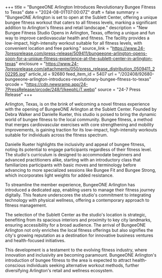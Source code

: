 +++
title = "BungeeONE Arlington Introduces Revolutionary Bungee Fitness to Texas"
date = "2024-08-01T07:00:07Z"
draft = false
summary = "BungeeONE Arlington is set to open at the Sublett Center, offering a unique bungee fitness workout that caters to all fitness levels, marking a significant addition to Arlington's fitness and retail landscape."
description = "New Bungee Fitness Studio Opens in Arlington, Texas, offering a unique and fun way to improve cardiovascular health and fitness. The facility provides a low-impact, high-intensity workout suitable for all fitness levels, with convenient location and free parking."
source_link = "https://www.24-7pressrelease.com/press-release/509411/bungeeone-arlington-opens-soon-for-a-unique-fitness-experience-at-the-sublett-center-in-arlington-texas"
enclosure = "https://www.24-7pressrelease.com/attachments/050/press_release_distribution_0509411_202295.jpg"
article_id = 92680
feed_item_id = 5407
url = "/202408/92680-bungeeone-arlington-introduces-revolutionary-bungee-fitness-to-texas"
qrcode = "https://cdn.newsramp.app/24-7PressRelease/qrcode/248/1/keephLiT.webp"
source = "24-7 Press Release"
+++

<p>Arlington, Texas, is on the brink of welcoming a novel fitness experience with the opening of BungeeONE Arlington at the Sublett Center. Founded by Debra Walker and Danielle Rueter, this studio is poised to bring the dynamic world of bungee fitness to the local community. Bungee fitness, a method that merges cardiovascular exercises with core strengthening and mobility improvements, is gaining traction for its low-impact, high-intensity workouts suitable for individuals across the fitness spectrum.</p><p>Danielle Rueter highlights the inclusivity and appeal of bungee fitness, noting its potential to engage participants regardless of their fitness level. The studio's curriculum is designed to accommodate beginners and advanced practitioners alike, starting with an introductory class that familiarizes participants with basic moves and terminology before advancing to more specialized sessions like Bungee Fit and Bungee Strong, which incorporates light weights for added resistance.</p><p>To streamline the member experience, BungeeONE Arlington has introduced a dedicated app, enabling users to manage their fitness journey digitally. This feature underscores the studio's commitment to integrating technology with physical wellness, offering a contemporary approach to fitness management.</p><p>The selection of the Sublett Center as the studio's location is strategic, benefiting from its spacious interiors and proximity to key city landmarks, ensuring accessibility for a broad audience. The arrival of BungeeONE Arlington not only enriches the local fitness offerings but also signifies the city's growing reputation as a destination for innovative business ventures and health-focused initiatives.</p><p>This development is a testament to the evolving fitness industry, where innovation and inclusivity are becoming paramount. BungeeONE Arlington's introduction of bungee fitness to the area is expected to attract health-conscious individuals seeking alternative workout methods, further diversifying Arlington's retail and wellness ecosystem.</p>